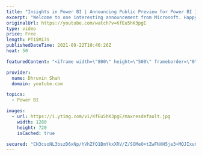 ```yaml
---
title: "Insights in Power BI | Announcing Public Preview for Power BI Insights (September 2021 Updates)"
excerpt: "Welcome to one interesting announcement from Microsoft. Happy to announce the Public Preview of \"Insights\" in Power BI. The first question arises in our mind how Insights feature is useful to us? The Insights feature helps users easily find and explore insights such as anomalies, trends, and KPI analysis"
originalUrl: https://youtube.com/watch?v=KfEu5hK3pgE
type: video
price: Free
length: PT15M17S
publishedDateTime: 2021-09-22T10:46:26Z
heat: 50

featuredContent: "<iframe width=\"800\" height=\"500\" frameborder=\"0\" src=\"https://www.youtube.com/embed/KfEu5hK3pgE\" allow=\"accelerometer; autoplay; encrypted-media; gyroscope; picture-in-picture\" allowfullscreen></iframe>"

provider:
  name: Dhruvin Shah
  domain: youtube.com

topics:
  - Power BI

images:
  - url: https://i.ytimg.com/vi/KfEu5hK3pgE/maxresdefault.jpg
    width: 1280
    height: 720
    isCached: true

secured: "CH3csoNL3bszD6xNp/hVhZfQ1BmYkxXRV/Z/SOMeO+tZwFNXH5je3+MQJIxuCuR7TboLHt1j9NIjD1jJX1Nb4rJQmAF1VgNWfBxZWPkButdYLt3EypR8LDntiJ1mg5V8TPE3iMmt5mJWbX3vrc9hmu9ohvoRq649BQmxee2J/x8OszjXqBtELLPNdLsz7D+PN35YG/GbVhZ76egmqEquYWIL5BjRWdCpPK1+GvvquODiNeLExhmHD9T4TI7G4OcBGepX+fNoTaYsvE1+VJDSnPI8VXrVOnd7ot/yW1L+KUcF6cCg2UA+VEbL6sUCr19P2mGn1SlpR1FoFgJhvha0bd3BLLubmvjG609Qexf5L5289O4UYe4z6OjHTwTOs7jwHa8rmq3rISBNcEHWnPW0yrAhFQf/vEEgFd1rmsgFyc8=;YEjsOSJYybFeXHSby4s2HQ=="
---
```


